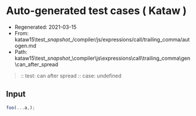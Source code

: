 # Auto-generated test cases ( Kataw )
- Regenerated: 2021-03-15
- From: kataw15\test\__snapshot__/compiler/js/expressions/call/trailing_comma/autogen.md
- Path: kataw15\test\__snapshot__\compiler\js\expressions\call\trailing_comma\gen\can_after_spread
> :: test: can after spread
> :: case: undefined
## Input

`````js
foo(...a,);
`````
